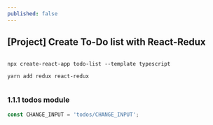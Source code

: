 ```yaml
---
published: false
---
```

 
## [Project] Create To-Do list with React-Redux

```

npx create-react-app todo-list --template typescript

yarn add redux react-redux


```

### 1.1.1 todos module

```JavaScript
const CHANGE_INPUT = 'todos/CHANGE_INPUT';


```

